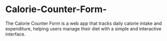 # Calorie-Counter-Form-
The Calorie Counter Form is a web app that tracks daily calorie intake and expenditure, helping users manage their diet with a simple and interactive interface.
